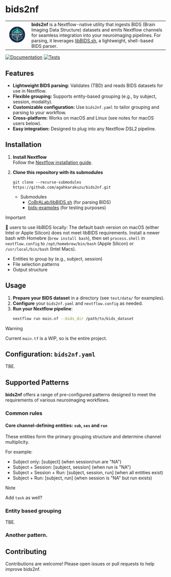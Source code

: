 # bids2nf

<table>
  <tr>
    <td><img src="logo.png" alt="bids2nf logo" width="300"/></td>
    <td>
      <b>bids2nf</b> is a Nextflow-native utility that ingests BIDS (Brain Imaging Data Structure) datasets and emits Nextflow channels for seamless integration into your neuroimaging pipelines. For parsing, it leverages <a href="https://github.com/CoBrALab/libBIDS.sh">libBIDS.sh</a>, a lightweight, shell-based BIDS parser.
    </td>
  </tr>
</table>


[![Documentation](https://github.com/agahkarakuzu/bids2nf/actions/workflows/docs.yml/badge.svg)](https://agah.dev/bids2nf) [![Tests](https://github.com/agahkarakuzu/bids2nf/actions/workflows/test.yml/badge.svg)](https://github.com/agahkarakuzu/bids2nf/actions/workflows/test.yml)

## Features

- **Lightweight BIDS parsing:** Validates (TBD) and reads BIDS datasets for use in Nextflow.
- **Flexible grouping:** Supports entity-based grouping (e.g., by subject, session, modality).
- **Customizable configuration:** Use `bids2nf.yaml` to tailor grouping and parsing to your workflow.
- **Cross-platform:** Works on macOS and Linux (see notes for macOS users below).
- **Easy integration:** Designed to plug into any Nextflow DSL2 pipeline.

## Installation

1. **Install Nextflow**  
   Follow the [Nextflow installation guide](https://www.nextflow.io/docs/stable/install.html).

2. **Clone this repository with its submodules**
   ```
   git clone --recurse-submodules https://github.com/agahkarakuzu/bids2nf.git
   ```
    * Submodules
        * [CoBrALab/libBIDS.sh](https://github.com/CoBrALab/libBIDS.sh)   (for parsing BIDS)
        * [bids-examples](https://github.com/bids-standard/bids-examples) (for testing purposes)

> [!IMPORTANT]
> 🍎 users to use libBIDS locally:  The default bash version on macOS (either Intel or Apple Silicon) does not meet libBIDS requirements. Install a newer bash with Homebre (`brew install bash`), then set `process.shell` in `nextflow.config` to `/opt/homebrew/bin/bash` (Apple Silicon) or `/usr/local/bin/bash` (Intel Macs).

- Entities to group by (e.g., subject, session)
- File selection patterns
- Output structure

## Usage

1. **Prepare your BIDS dataset** in a directory (see `test/data/` for examples).
2. **Configure** your `bids2nf.yaml` and `nextflow.config` as needed.
3. **Run your Nextflow pipeline**:
   ```bash
   nextflow run main.nf --bids_dir /path/to/bids_dataset
   ```
   
>[!WARNING]
> Current `main.tf` is a WIP, so is the entire project.

## Configuration: `bids2nf.yaml`

TBE.

## Supported Patterns

**bids2nf** offers a range of pre-configured patterns designed to meet the requirements of various neuroimaging workflows.

### Common rules

#### Core channel-defining entities: `sub`, `ses` and `run`

These entities form the primary grouping structure and determine channel multiplicity.

For example:

* Subject only: [subject] (when session/run are "NA")
* Subject + Session: [subject, session] (when run is "NA")
* Subject + Session + Run: [subject, session, run] (when all entities exist)
* Subject + Run: [subject, run] (when session is "NA" but run exists)

> [!NOTE]
> Add `task` as well? 

### Entity based grouping

TBE.

### Another pattern.


## Contributing

Contributions are welcome! Please open issues or pull requests to help improve bids2nf.